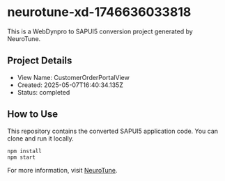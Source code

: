# neurotune-xd-1746636033818
This is a WebDynpro to SAPUI5 conversion project generated by NeuroTune.

## Project Details
- View Name: CustomerOrderPortalView
- Created: 2025-05-07T16:40:34.135Z
- Status: completed

## How to Use
This repository contains the converted SAPUI5 application code. You can clone and run it locally.

```
npm install
npm start
```

For more information, visit [NeuroTune](https://neurotune.com).
        